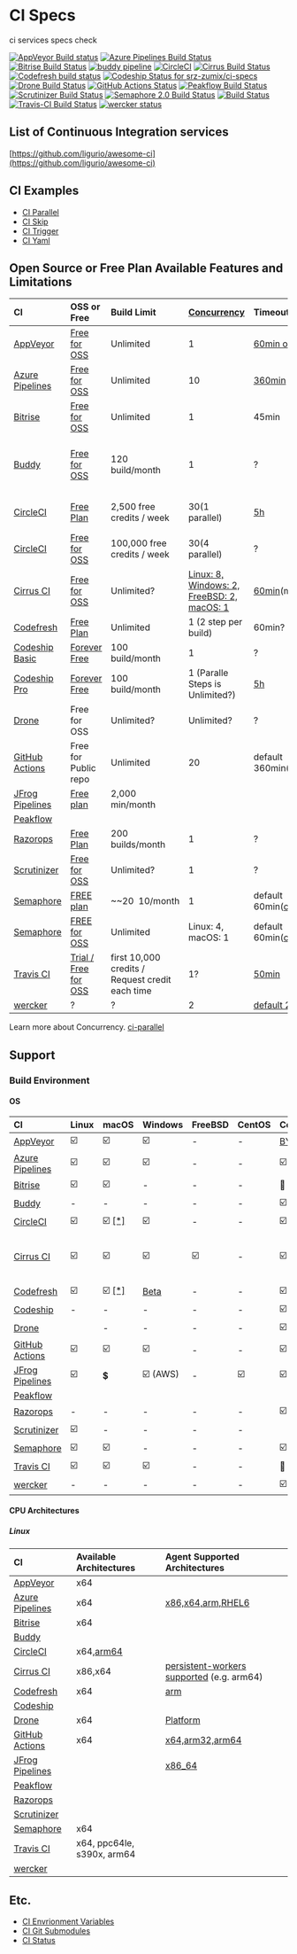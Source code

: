 # CI Specs

ci services specs check

[![AppVeyor Build status](https://ci.appveyor.com/api/projects/status/s5slt06sp2hh72pc/branch/master?svg=true)](https://ci.appveyor.com/project/srz-zumix/ci-specs/branch/master)
[![Azure Pipelines Build Status](https://dev.azure.com/srz-zumix/ci-specs/_apis/build/status/ci-specs?branchName=master)](https://dev.azure.com/srz-zumix/ci-specs/_build/latest?definitionId=9&branchName=master)
[![Bitrise Build Status](https://app.bitrise.io/app/83e4e21587717d28/status.svg?token=AbTwzSOu8eyP2cc0Xly69Q&branch=master)](https://app.bitrise.io/app/83e4e21587717d28)
[![buddy pipeline](https://app.buddy.works/zumixcpp/ci-specs/pipelines/pipeline/231618/badge.svg?token=a0d4d12b159d24a0234f9ed9567ebb40a6268f39f8151ef552999864674de564 "buddy pipeline")](https://app.buddy.works/zumixcpp/ci-specs/pipelines/pipeline/231618)
[![CircleCI](https://circleci.com/gh/srz-zumix/ci-specs/tree/master.svg?style=svg)](https://circleci.com/gh/srz-zumix/ci-specs/tree/master)
[![Cirrus Build Status](https://api.cirrus-ci.com/github/srz-zumix/ci-specs.svg?branch=master)](https://cirrus-ci.com/github/srz-zumix/ci-specs/master)
[![Codefresh build status](https://g.codefresh.io/api/badges/pipeline/srz-zumix/ci-specs%2Fci-specs?type=cf-2)](https://g.codefresh.io/public/accounts/srz-zumix/pipelines/5df982434cccf82c259fb41a)
[![Codeship Status for srz-zumix/ci-specs](https://app.codeship.com/projects/265ea250-042c-0138-e6ba-0e8ba424c4b4/status?branch=master)](https://app.codeship.com/projects/378730)
[![Drone Build Status](https://cloud.drone.io/api/badges/srz-zumix/ci-specs/status.svg?branch=master)](https://cloud.drone.io/srz-zumix/ci-specs)
[![GitHub Actions Status](https://github.com/srz-zumix/ci-specs/workflows/GitHub%20Actions/badge.svg?branch=master)](https://github.com/srz-zumix/ci-specs/actions?query=workflow%3A%22GitHub+Actions%22)
[![Peakflow Build Status](https://www.peakflow.io/en/projects/ci-specs/branch-statuses/master.svg)](https://www.peakflow.io/en/projects/ci-specs/build-groups?build_groups_q%5Bbranch_name_cont%5D=master)
[![Scrutinizer Build Status](https://scrutinizer-ci.com/g/srz-zumix/ci-specs/badges/build.png?b=master)](https://scrutinizer-ci.com/g/srz-zumix/ci-specs/build-status/master)
[![Semaphore 2.0 Build Status](https://srz-zumix.semaphoreci.com/badges/ci-specs/branches/master.svg)](https://srz-zumix.semaphoreci.com/projects/ci-specs)
[![Build Status](https://api.razorops.com/apps/blue-bird-3202/badge.svg?branch=master)](https://dashboard.razorops.com/apps/blue-bird-3202/workflows)
[![Travis-CI Build Status](https://travis-ci.com/srz-zumix/ci-specs.svg?branch=master)](https://travis-ci.com/srz-zumix/ci-specs)
[![wercker status](https://app.wercker.com/status/969fcccb15e08d93de063fa7bd7f28d2/s/master "wercker status")](https://app.wercker.com/project/byKey/969fcccb15e08d93de063fa7bd7f28d2)

## List of Continuous Integration services

[https://github.com/ligurio/awesome-ci](https://github.com/ligurio/awesome-ci)

## CI Examples

* [CI Parallel](https://github.com/srz-zumix/ci-parallel)
* [CI Skip](https://github.com/srz-zumix/ci-skip)
* [CI Trigger](https://github.com/srz-zumix/ci-trigger)
* [CI Yaml](https://github.com/srz-zumix/ci-yaml)

## Open Source or Free Plan Available Features and Limitations

|CI|OSS or Free|Build Limit|[Concurrency](https://github.com/srz-zumix/ci-parallel)|Timeout|No Output Timeout|Any Limits|
|:--|:--|:--|:--|:--|:--|:--|
|[AppVeyor][]|[Free for OSS](https://www.appveyor.com/pricing/)|Unlimited|1|[60min or less](https://www.appveyor.com/docs/build-configuration/#build-timeout)|?||
|[Azure Pipelines][]|[Free for OSS](https://azure.microsoft.com/ja-jp/pricing/details/devops/azure-devops-services/)|Unlimited|10|[360min](https://docs.microsoft.com/en-us/azure/devops/pipelines/licensing/concurrent-jobs?view=azure-devops#microsoft-hosted-cicd)|?||
|[Bitrise][]|[Free for OSS](https://blog.bitrise.io/free-developer-plan-features-for-open-source-projects-on-bitrise)|Unlimited|1|45min|?||
|[Buddy][]|[Free for OSS](https://buddy.works/free-for-open-source)|120 build/month|1|?|?|5 projects / 500 MB cache / 1 GB & 2vCPU performance|
|[CircleCI][]|[Free Plan](https://circleci.com/pricing/)|2,500 free credits / week|30(1 parallel)|[5h](https://circleci.com/docs/2.0/configuration-reference/#jobs)|default 10min ([config: no_output_timeout](https://circleci.com/docs/2.0/configuration-reference/#run))||
|[CircleCI][]|[Free for OSS](https://circleci.com/docs/2.0/oss/#overview)|100,000 free credits / week|30(4 parallel)|?|?||
|[Cirrus CI][]|[Free for OSS](https://cirrus-ci.org/pricing/)|Unlimited?|[Linux: 8, Windows: 2, FreeBSD: 2, macOS: 1](https://cirrus-ci.org/features/#no-concurrency-limit-no-queues)|[60min](https://cirrus-ci.org/faq/#instance-timed-out)(max 2h)|?|[Parallel VMs limit](https://cirrus-ci.org/faq/#are-there-any-limits)|
|[Codefresh][]|[Free Plan](https://codefresh.io/pricing/)|Unlimited|1 (2 step per build) |60min?|15min ?|
|[Codeship Basic][]|[Forever Free](https://codeship.com/pricing/basic)|100 build/month|1|?|?||
|[Codeship Pro][]|[Forever Free](https://codeship.com/pricing/pro)|100 build/month|1 (Paralle Steps is Unlimited?)|[5h](https://documentation.codeship.com/pro/builds-and-configuration/steps/#step-timeouts)|[15min](https://documentation.codeship.com/pro/builds-and-configuration/steps/#step-timeouts)||
|[Drone](https://cloud.drone.io/)|Free for OSS|Unlimited?|Unlimited?|?|?||
|[GitHub Actions][]|Free for Public repo|Unlimited|20|default 360min([config](https://help.github.com/en/articles/workflow-syntax-for-github-actions#jobsjob_idtimeout-minutes))|?|[Usage Limit](https://help.github.com/en/articles/about-github-actions#usage-limits)|
|[JFrog Pipelines][]|[Free plan](https://jfrog.com/pricing/)|2,000 min/month| | | ||
|[Peakflow][]||
|[Razorops][]|[Free Plan](https://razorops.com/pricing)|200 builds/month|1|?|?||
|[Scrutinizer][]|[Free for OSS](https://scrutinizer-ci.com/pricing)|Unlimited?|1|?|?||
|[Semaphore][]|[FREE plan](https://semaphoreci.com/pricing)|~~$20~~$10/month|1|default 60min([config](https://docs.semaphoreci.com/article/50-pipeline-yaml#execution_time_limit))|?|[Quotas and Limits](https://docs.semaphoreci.com/article/133-quotas-and-limits)|
|[Semaphore][]|[FREE for OSS](https://semaphoreci.com/pricing)|Unlimited|Linux: 4, macOS: 1|default 60min([config](https://docs.semaphoreci.com/article/50-pipeline-yaml#execution_time_limit))|?|[Quotas and Limits](https://docs.semaphoreci.com/article/133-quotas-and-limits)|
|[Travis CI][]|[Trial / Free for OSS](https://travis-ci.com/plans)|first 10,000 credits / Request credit each time|1?|[50min](https://docs.travis-ci.com/user/customizing-the-build#build-timeouts)|[10min](https://docs.travis-ci.com/user/customizing-the-build#build-timeouts)||
|[wercker][]|?|?|2|[default 25min](https://devcenter.wercker.com/reference/wercker-yml/)|[default 5min](https://devcenter.wercker.com/reference/wercker-yml/)||

Learn more about Concurrency. [ci-parallel](https://github.com/srz-zumix/ci-parallel)

## Support

### Build Environment

#### OS

|CI|Linux|macOS|Windows|FreeBSD|CentOS|Container|Self Agent|
|:--|:--|:--|:--|:--|:--|:--|:--|
|[AppVeyor](https://www.appveyor.com/docs/build-environment/)|:ballot_box_with_check:|:ballot_box_with_check:|:ballot_box_with_check:|-|-|[BYOC](https://www.appveyor.com/docs/byoc/docker/)|:ballot_box_with_check: [[*]](https://ci.appveyor.com/build-clouds)|
|[Azure Pipelines](https://docs.microsoft.com/ja-jp/azure/devops/pipelines/agents/agents?view=azure-devops)|:ballot_box_with_check:|:ballot_box_with_check:|:ballot_box_with_check:|-|-|:ballot_box_with_check:|:ballot_box_with_check:|
|[Bitrise](https://devcenter.bitrise.io/infrastructure/virtual-machines/)|:ballot_box_with_check:|:ballot_box_with_check:|-|-|-|:small_red_triangle: [*](https://devcenter.bitrise.io/tutorials/docker/use-your-own-docker-image/)|-|
|[Buddy][]|-|-|-|-|-|:ballot_box_with_check:|-|
|[CircleCI](https://circleci.com/docs/2.0/configuration-reference/#docker--machine--macos--windows-executor)|:ballot_box_with_check:|:ballot_box_with_check: [[*]](https://circleci.com/docs/2.0/oss/#overview)|:ballot_box_with_check:|-|-|:ballot_box_with_check:|[:heavy_dollar_sign:](https://circleci.com/ja/build-environments/runner/)|
|[Cirrus CI](https://cirrus-ci.org/features/#comparison-with-popular-ciaas)|:ballot_box_with_check:|:ballot_box_with_check:|:ballot_box_with_check:|:ballot_box_with_check:|-|:ballot_box_with_check: [[*]](https://cirrus-ci.org/guide/docker-builder-vm/)| :ballot_box_with_check: [persistent-workers](https://cirrus-ci.org/guide/persistent-workers/) / :heavy_dollar_sign: [[*]](https://cirrus-ci.org/guide/supported-computing-services/)|
|[Codefresh][]|:ballot_box_with_check:|:ballot_box_with_check: [[*]](https://codefresh.io/docs/docs/incubation/osx-ios-builds/)|[Beta](https://codefresh.io/docs/docs/incubation/windows-beta/)|-|-|:ballot_box_with_check:|:ballot_box_with_check:[*](https://codefresh.io/docs/docs/administration/codefresh-runner/)|
|[Codeship][]|-|-|-|-|-|:ballot_box_with_check:|-|
|[Drone](https://docs.drone.io/user-guide/pipeline/steps/#platform)||-|-|-|-|:ballot_box_with_check:|:ballot_box_with_check: [[*]](https://exec-runner.docs.drone.io/configuration/platform/)|
|[GitHub Actions](https://help.github.com/en/articles/workflow-syntax-for-github-actions#jobsjob_idruns-on)|:ballot_box_with_check:|:ballot_box_with_check:|:ballot_box_with_check:|-|-|:ballot_box_with_check:|:ballot_box_with_check:|
|[JFrog Pipelines][]|:ballot_box_with_check:|:heavy_dollar_sign:|:ballot_box_with_check: (AWS)|-|:ballot_box_with_check:|:ballot_box_with_check:|:heavy_dollar_sign:|
|[Peakflow](https://www.peakflow.io/)||
|[Razorops][]|-|-|-|-|-|:ballot_box_with_check:|-|
|[Scrutinizer][]|:ballot_box_with_check:|-|-|-|-|||
|[Semaphore](https://docs.semaphoreci.com/category/57-cicd-environment)|:ballot_box_with_check:|:ballot_box_with_check:|-|-|-|:ballot_box_with_check: [\[*\]](https://docs.semaphoreci.com/ci-cd-environment/custom-ci-cd-environment-with-docker/)|-|
|[Travis CI](https://docs.travis-ci.com/user/multi-os/)|:ballot_box_with_check:|:ballot_box_with_check:|:ballot_box_with_check:|-|-|:small_red_triangle: [*](https://docs.travis-ci.com/user/docker/)|-|
|[wercker][]|-|-|-|-|-|:ballot_box_with_check:|-|

#### CPU Architectures

##### Linux

|CI|Available Architectures|Agent Supported Architectures|
|:--|:--|:--|
|[AppVeyor][]|x64||
|[Azure Pipelines][]|x64|[x86,x64,arm,RHEL6](https://docs.microsoft.com/en-us/azure/devops/pipelines/agents/agents?view=azure-devops&tabs=browser#install)|
|[Bitrise][]|x64||
|[Buddy][]||
|[CircleCI][]|x64,[arm64](https://circleci.com/docs/2.0/arm-resources/)||
|[Cirrus CI][]|x86,x64|[persistent-workers supported](https://cirrus-ci.org/guide/persistent-workers/) (e.g. arm64)|
|[Codefresh][]|x64|[arm](https://codefresh.io/docs/docs/incubation/arm-support/)|
|[Codeship][]||
|[Drone][]|x64|[Platform](https://docs.drone.io/pipeline/exec/syntax/platform/)|
|[GitHub Actions][]|x64|[x64,arm32,arm64](https://docs.github.com/en/actions/hosting-your-own-runners/about-self-hosted-runners#supported-architectures-and-operating-systems-for-self-hosted-runners)|
|[JFrog Pipelines][]||[x86_64](https://www.jfrog.com/confluence/display/JFROG/Managing+Pipelines+Static+Nodes)|
|[Peakflow][]||
|[Razorops][]||
|[Scrutinizer][]||
|[Semaphore][]|x64||
|[Travis CI][]|x64, ppc64le, s390x, arm64||
|[wercker][]||

## Etc.

* [CI Envrionment Variables](./docs/ci-env-var.md)
* [CI Git Submodules](./docs/ci-submodules.md)
* [CI Status](./docs/ci-status.md)

[Appcircle]:https://appcircle.io/
[AppVeyor]:https://www.appveyor.com
[Azure Pipelines]:https://azure.microsoft.com/ja-jp/services/devops/pipelines/
[Bitrise]:https://www.bitrise.io
[Buddy]:https://buddy.works
[CircleCI]:https://circleci.com
[Cirrus CI]:https://cirrus-ci.org/
[Codefresh]:https://codefresh.io/
[Codeship]:https://codeship.com/
[Codeship Basic]:https://codeship.com/
[Codeship Pro]:https://codeship.com/
[Drone]:https://cloud.drone.io/
[GitHub Actions]:https://help.github.com/en/articles/about-github-actions
[JFrog Pipelines]:https://www.jfrog.com/confluence/display/JFROG/JFrog+Pipelines
[Peakflow]:https://www.peakflow.io/
[Razorops]:https://razorops.com/
[Scrutinizer]:https://scrutinizer-ci.com
[Semaphore]:https://semaphoreci.com/
[Travis CI]:https://travis-ci.com/
[wercker]:http://www.wercker.com/
